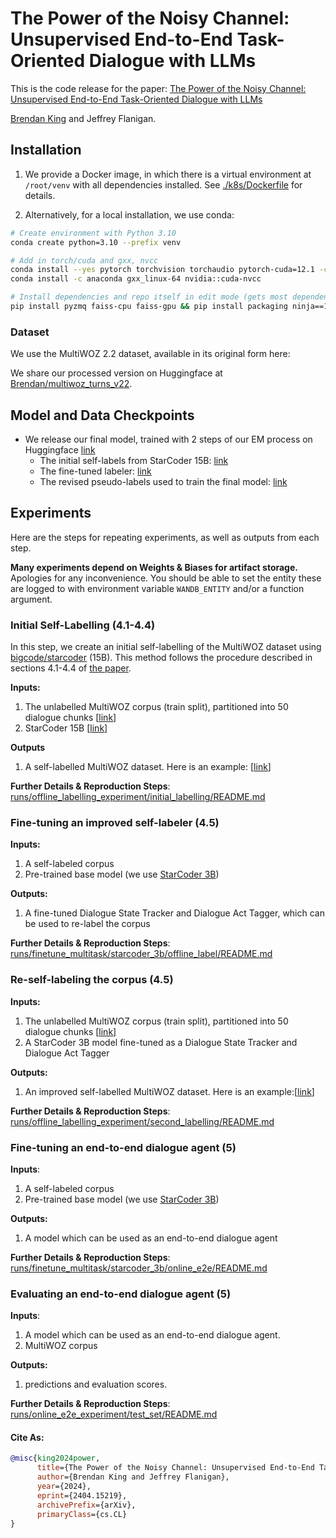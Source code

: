 # The Power of the Noisy Channel: Unsupervised End-to-End Task-Oriented Dialogue with LLMs

This is the code release for the paper: [The Power of the Noisy Channel: Unsupervised End-to-End Task-Oriented
Dialogue with LLMs](https://arxiv.org/pdf/2404.15219.pdf)

[Brendan King](https://kingb12.github.io/) and Jeffrey Flanigan.

## Installation

1. We provide a Docker image, in which there is a virtual environment at `/root/venv` with all dependencies installed. See [./k8s/Dockerfile](./k8s/Dockerfile) for details.

2. Alternatively, for a local installation, we use conda:

```bash
# Create environment with Python 3.10
conda create python=3.10 --prefix venv

# Add in torch/cuda and gxx, nvcc
conda install --yes pytorch torchvision torchaudio pytorch-cuda=12.1 -c pytorch -c nvidia
conda install -c anaconda gxx_linux-64 nvidia::cuda-nvcc

# Install dependencies and repo itself in edit mode (gets most dependencies via setup.cfg). NOTE: we found it important to install flash-attention last, with this specific version of ninja
pip install pyzmq faiss-cpu faiss-gpu && pip install packaging ninja==1.10.2 && pip install --user -e . && pip install flash-attn --no-build-isolation
```

### Dataset

We use the MultiWOZ 2.2 dataset, available in its original form here: 

We share our processed version on Huggingface at [Brendan/multiwoz_turns_v22](https://huggingface.co/datasets/Brendan/multiwoz_turns_v22).

## Model and Data Checkpoints

- We release our final model, trained with 2 steps of our EM process on Huggingface [link](https://huggingface.co/Brendan/nc-latent-tod-step-2-final)
  - The initial self-labels from StarCoder 15B: [link](https://huggingface.co/datasets/Brendan/manifest_self_labelled_mar_18_8324__N3_otj9Am5v)
  - The fine-tuned labeler: [link](https://huggingface.co/Brendan/tod-zero-bqag3oyb-32000)
  - The revised pseudo-labels used to train the final model: [link](https://huggingface.co/datasets/Brendan/manifest_self_labelled_tod_zero_bqag3oyb_8324_htb95VGQDY1x)

## Experiments

Here are the steps for repeating experiments, as well as outputs from each step.

**Many experiments depend on Weights & Biases for artifact storage.** Apologies for any inconvenience. You should be able to set the
entity these are logged to with environment variable `WANDB_ENTITY` and/or a function argument.


### Initial Self-Labelling (4.1-4.4)

In this step, we create an initial self-labelling of the MultiWOZ dataset using [bigcode/starcoder](https://huggingface.co/bigcode/starcoder) (15B).
This method follows the procedure described in sections 4.1-4.4 of [the paper](https://arxiv.org/abs/2404.15219).


**Inputs:**

1. The unlabelled MultiWOZ corpus (train split), partitioned into 50 dialogue chunks [[link](https://huggingface.co/datasets/Brendan/multiwoz_turns_v22_partitioned)]
2. StarCoder 15B [[link](https://huggingface.co/bigcode/starcoder)]

**Outputs**

1. A self-labelled MultiWOZ dataset. Here is an example: [[link](https://huggingface.co/datasets/Brendan/manifest_self_labelled_mar_18_8324__N3_otj9Am5v)]

**Further Details & Reproduction Steps**: [runs/offline_labelling_experiment/initial_labelling/README.md](runs/offline_labelling_experiment/initial_labelling/README.md)

### Fine-tuning an improved self-labeler (4.5)

**Inputs:**

1. A self-labeled corpus
2. Pre-trained base model (we use [StarCoder 3B](https://huggingface.co/bigcode/starcoderbase-3b))

**Outputs:**

1. A fine-tuned Dialogue State Tracker and Dialogue Act Tagger, which can be used to re-label the corpus

**Further Details & Reproduction Steps**: [runs/finetune_multitask/starcoder_3b/offline_label/README.md](runs/finetune_multitask/starcoder_3b/offline_label/README.md)

### Re-self-labeling the corpus (4.5)

**Inputs:**
1. The unlabelled MultiWOZ corpus (train split), partitioned into 50 dialogue chunks [[link](https://huggingface.co/datasets/Brendan/multiwoz_turns_v22_partitioned)]
2. A StarCoder 3B model fine-tuned as a Dialogue State Tracker and Dialogue Act Tagger

**Outputs:**
1. An improved self-labelled MultiWOZ dataset. Here is an example:[[link](https://huggingface.co/datasets/Brendan/manifest_self_labelled_tod_zero_bqag3oyb_8324_htb95VGQDY1x)]

**Further Details & Reproduction Steps**: [runs/offline_labelling_experiment/second_labelling/README.md](runs/offline_labelling_experiment/second_labelling/README.md)

### Fine-tuning an end-to-end dialogue agent (5)

**Inputs**: 
1. A self-labeled corpus
2. Pre-trained base model (we use [StarCoder 3B](https://huggingface.co/bigcode/starcoderbase-3b))

**Outputs:**
1. A model which can be used as an end-to-end dialogue agent

**Further Details & Reproduction Steps**: [runs/finetune_multitask/starcoder_3b/online_e2e/README.md](runs/finetune_multitask/starcoder_3b/online_e2e/README.md)

### Evaluating an end-to-end dialogue agent (5)

**Inputs**: 
1. A model which can be used as an end-to-end dialogue agent.
2. MultiWOZ corpus

**Outputs:** 
1. predictions and evaluation scores.

**Further Details & Reproduction Steps**: [runs/online_e2e_experiment/test_set/README.md](runs/online_e2e_experiment/test_set/README.md)


#### Cite As:

```bibtex
@misc{king2024power,
      title={The Power of the Noisy Channel: Unsupervised End-to-End Task-Oriented Dialogue with LLMs}, 
      author={Brendan King and Jeffrey Flanigan},
      year={2024},
      eprint={2404.15219},
      archivePrefix={arXiv},
      primaryClass={cs.CL}
}
```
